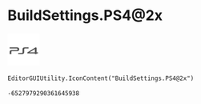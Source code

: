 # BuildSettings.PS4@2x
![](/img/BuildSettings.PS4@2x.png)

``` CSharp
EditorGUIUtility.IconContent("BuildSettings.PS4@2x")
```
```
-6527979290361645938
```
